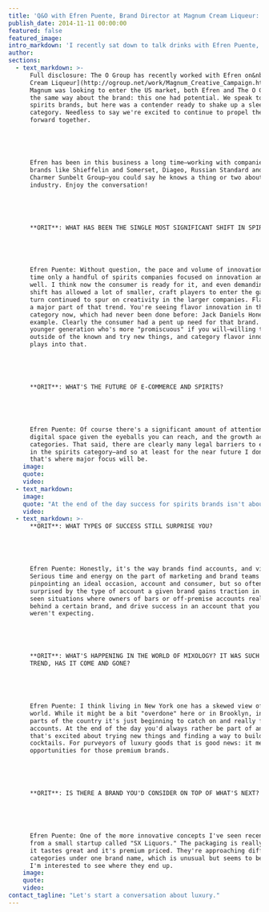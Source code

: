```yaml
---
title: 'Q&O with Efren Puente, Brand Director at Magnum Cream Liqueur: Trends in the Spirits Category'
publish_date: 2014-11-11 00:00:00
featured: false
featured_image:
intro_markdown: 'I recently sat down to talk drinks with Efren Puente, Brand Director of Magnum Cream Liqueur.​'
author:
sections:
  - text_markdown: >-
      Full disclosure: The O Group has recently worked with Efren on&nbsp;[Magnum
      Cream Liqueur](http://ogroup.net/work/Magnum_Creative_Campaign.html). When
      Magnum was looking to enter the US market, both Efren and The O Group felt
      the same way about the brand: this one had potential. We speak to a lot of
      spirits brands, but here was a contender ready to shake up a sleepy
      category. Needless to say we're excited to continue to propel the brand
      forward together.





      Efren has been in this business a long time—working with companies and
      brands like Shieffelin and Somerset, Diageo, Russian Standard and The
      Charmer Sunbelt Group—you could say he knows a thing or two about this
      industry. Enjoy the conversation!





      **ORIT**: WHAT HAS BEEN THE SINGLE MOST SIGNIFICANT SHIFT IN SPIRITS?





      Efren Puente: Without question, the pace and volume of innovation. For some
      time only a handful of spirits companies focused on innovation and did it
      well. I think now the consumer is ready for it, and even demanding it. The
      shift has allowed a lot of smaller, craft players to enter the game, and in
      turn continued to spur on creativity in the larger companies. Flavors are
      a major part of that trend. You're seeing flavor innovation in the bourbon
      category now, which had never been done before: Jack Daniels Honey, for
      example. Clearly the consumer had a pent up need for that brand. It's the
      younger generation who's more "promiscuous" if you will—willing to venture
      outside of the known and try new things, and category flavor innovation
      plays into that.





      **ORIT**: WHAT'S THE FUTURE OF E-COMMERCE AND SPIRITS?





      Efren Puente: Of course there's a significant amount of attention on the
      digital space given the eyeballs you can reach, and the growth across
      categories. That said, there are clearly many legal barriers to e-commerce
      in the spirits category—and so at least for the near future I don't think
      that's where major focus will be.​
    image:
    quote:
    video:
  - text_markdown:
    image:
    quote: "At the end of the day success for spirits brands isn't about tech investment. It will continue to be about the agencies and talent required to bring a brand to life."
    video:
  - text_markdown: >-
      **ORIT**: WHAT TYPES OF SUCCESS STILL SURPRISE YOU?





      Efren Puente: Honestly, it's the way brands find accounts, and vice versa.
      Serious time and energy on the part of marketing and brand teams goes into
      pinpointing an ideal occasion, account and consumer, but so often I'm still
      surprised by the type of account a given brand gains traction in. I've also
      seen situations where owners of bars or off-premise accounts really rally
      behind a certain brand, and drive success in an account that you just
      weren't expecting.





      **ORIT**: WHAT'S HAPPENING IN THE WORLD OF MIXOLOGY? IT WAS SUCH A BUZZY
      TREND, HAS IT COME AND GONE?





      Efren Puente: I think living in New York one has a skewed view of the
      world. While it might be a bit "overdone" here or in Brooklyn, in other
      parts of the country it's just beginning to catch on and really fueling new
      accounts. At the end of the day you'd always rather be part of an industry
      that's excited about trying new things and finding a way to build better
      cocktails. For purveyors of luxury goods that is good news: it means more
      opportunities for those premium brands.





      **ORIT**: IS THERE A BRAND YOU'D CONSIDER ON TOP OF WHAT'S NEXT?





      Efren Puente: One of the more innovative concepts I've seen recently is
      from a small startup called "SX Liquors." The packaging is really creative,
      it tastes great and it's premium priced. They're approaching different
      categories under one brand name, which is unusual but seems to be working.
      I'm interested to see where they end up.​
    image:
    quote:
    video:
contact_tagline: "Let's start a conversation about luxury."
---
```




